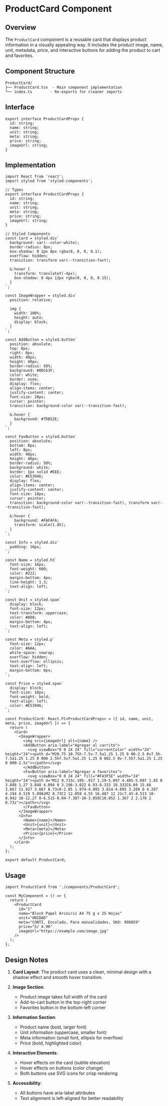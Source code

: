 # ProductCard Component

## Overview

The `ProductCard` component is a reusable card that displays product information in a visually appealing way. It includes the product image, name, unit, metadata, price, and interactive buttons for adding the product to cart and favorites.

## Component Structure

```
ProductCard/
├── ProductCard.tsx  - Main component implementation
└── index.ts        - Re-exports for cleaner imports
```

## Interface

```tsx
export interface ProductCardProps {
  id: string;
  name: string;
  unit: string;
  meta: string;
  price: string;
  imageUrl: string;
}
```

## Implementation

```tsx
import React from 'react';
import styled from 'styled-components';

// Types
export interface ProductCardProps {
  id: string;
  name: string;
  unit: string;
  meta: string;
  price: string;
  imageUrl: string;
}

// Styled Components
const Card = styled.div`
  background: var(--color-white);
  border-radius: 8px;
  box-shadow: 0 2px 8px rgba(0, 0, 0, 0.1);
  overflow: hidden;
  transition: transform var(--transition-fast);
  
  &:hover {
    transform: translateY(-4px);
    box-shadow: 0 4px 12px rgba(0, 0, 0, 0.15);
  }
`;

const ImageWrapper = styled.div`
  position: relative;
  
  img {
    width: 100%;
    height: auto;
    display: block;
  }
`;

const AddButton = styled.button`
  position: absolute;
  top: 8px;
  right: 8px;
  width: 40px;
  height: 40px;
  border-radius: 50%;
  background: #8DC63F;
  color: white;
  border: none;
  display: flex;
  align-items: center;
  justify-content: center;
  font-size: 20px;
  cursor: pointer;
  transition: background-color var(--transition-fast);
  
  &:hover {
    background: #7DB52E;
  }
`;

const FavButton = styled.button`
  position: absolute;
  bottom: 8px;
  left: 8px;
  width: 40px;
  height: 40px;
  border-radius: 50%;
  background: white;
  border: 1px solid #EEE;
  color: #E53946;
  display: flex;
  align-items: center;
  justify-content: center;
  font-size: 18px;
  cursor: pointer;
  transition: background-color var(--transition-fast), transform var(--transition-fast);
  
  &:hover {
    background: #FAFAFA;
    transform: scale(1.05);
  }
`;

const Info = styled.div`
  padding: 16px;
`;

const Name = styled.h3`
  font-size: 16px;
  font-weight: 600;
  color: #222;
  margin-bottom: 4px;
  line-height: 1.3;
  text-align: left;
`;

const Unit = styled.span`
  display: block;
  font-size: 12px;
  text-transform: uppercase;
  color: #888;
  margin-bottom: 4px;
  text-align: left;
`;

const Meta = styled.p`
  font-size: 12px;
  color: #AAA;
  white-space: nowrap;
  overflow: hidden;
  text-overflow: ellipsis;
  text-align: left;
  margin-bottom: 8px;
`;

const Price = styled.span`
  display: block;
  font-size: 18px;
  font-weight: bold;
  text-align: left;
  color: #E53946;
`;

const ProductCard: React.FC<ProductCardProps> = ({ id, name, unit, meta, price, imageUrl }) => {
  return (
    <Card>
      <ImageWrapper>
        <img src={imageUrl} alt={name} />
        <AddButton aria-label="Agregar al carrito">
          <svg viewBox="0 0 24 24" fill="currentColor" width="24" height="24"><path d="M20.75 10.75h-7.5v-7.5a1.25 1.25 0 00-2.5 0v7.5h-7.5a1.25 1.25 0 000 2.5h7.5v7.5a1.25 1.25 0 002.5 0v-7.5h7.5a1.25 1.25 0 000-2.5z"></path></svg>
        </AddButton>
        <FavButton aria-label="Agregar a favoritos">
          <svg viewBox="0 0 24 24" fill="#F43F5E" width="24" height="24"><path d="M12 9.733c.195-.917 1.29-5.097 4.485-5.097 1.85 0 3.848 1.27 3.848 4.094 0 3.196-3.022 6.93-8.333 10.332C6.69 15.66 3.667 11.927 3.667 8.73c0-2.85 1.974-4.095 3.814-4.095 3.269 0 4.287 4.194 4.519 5.098zM2 8.73C2 12.058 4.55 16.487 12 21c7.45-4.513 10-8.942 10-12.27 0-6.515-8.04-7.387-10-3.058C10.052 1.367 2 2.178 2 8.73z"></path></svg>
        </FavButton>
      </ImageWrapper>
      <Info>
        <Name>{name}</Name>
        <Unit>{unit}</Unit>
        <Meta>{meta}</Meta>
        <Price>{price}</Price>
      </Info>
    </Card>
  );
};

export default ProductCard;
```

## Usage

```tsx
import ProductCard from './components/ProductCard';

const MyComponent = () => {
  return (
    <ProductCard
      id="1"
      name="Block Papel Arcoiris A4 75 g x 25 Hojas"
      unit="UNIDAD"
      meta="CONTI, Encolado, Para manualidades, SKU: 098859"
      price="S/ 4.90"
      imageUrl="https://example.com/image.jpg"
    />
  );
};
```

## Design Notes

1. **Card Layout**: The product card uses a clean, minimal design with a shadow effect and smooth hover transition.

2. **Image Section**:
   - Product image takes full width of the card
   - Add-to-cart button in the top-right corner
   - Favorites button in the bottom-left corner

3. **Information Section**:
   - Product name (bold, larger font)
   - Unit information (uppercase, smaller font)
   - Meta information (small font, ellipsis for overflow)
   - Price (bold, highlighted color)

4. **Interactive Elements**:
   - Hover effects on the card (subtle elevation)
   - Hover effects on buttons (color change)
   - Both buttons use SVG icons for crisp rendering

5. **Accessibility**:
   - All buttons have aria-label attributes
   - Text alignment is left-aligned for better readability
